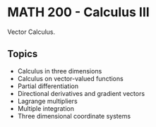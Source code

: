 # MATH 200 - Calculus III

Vector Calculus.

## Topics
- Calculus in three dimensions
- Calculus on vector-valued functions
- Partial differentiation
- Directional derivatives and gradient vectors
- Lagrange multipliers
- Multiple integration
- Three dimensional coordinate systems
